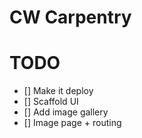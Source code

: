 # CW Carpentry

# TODO

- [] Make it deploy
- [] Scaffold UI
- [] Add image gallery
- [] Image page + routing
